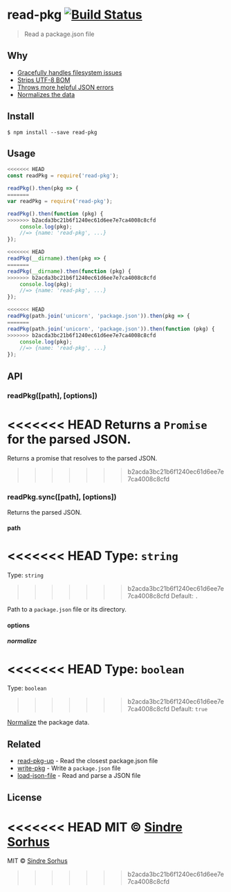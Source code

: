 # read-pkg [![Build Status](https://travis-ci.org/sindresorhus/read-pkg.svg?branch=master)](https://travis-ci.org/sindresorhus/read-pkg)

> Read a package.json file


## Why

- [Gracefully handles filesystem issues](https://github.com/isaacs/node-graceful-fs)
- [Strips UTF-8 BOM](https://github.com/sindresorhus/strip-bom)
- [Throws more helpful JSON errors](https://github.com/sindresorhus/parse-json)
- [Normalizes the data](https://github.com/npm/normalize-package-data#what-normalization-currently-entails)


## Install

```
$ npm install --save read-pkg
```


## Usage

```js
<<<<<<< HEAD
const readPkg = require('read-pkg');

readPkg().then(pkg => {
=======
var readPkg = require('read-pkg');

readPkg().then(function (pkg) {
>>>>>>> b2acda3bc21b6f1240ec61d6ee7e7ca4008c8cfd
	console.log(pkg);
	//=> {name: 'read-pkg', ...}
});

<<<<<<< HEAD
readPkg(__dirname).then(pkg => {
=======
readPkg(__dirname).then(function (pkg) {
>>>>>>> b2acda3bc21b6f1240ec61d6ee7e7ca4008c8cfd
	console.log(pkg);
	//=> {name: 'read-pkg', ...}
});

<<<<<<< HEAD
readPkg(path.join('unicorn', 'package.json')).then(pkg => {
=======
readPkg(path.join('unicorn', 'package.json')).then(function (pkg) {
>>>>>>> b2acda3bc21b6f1240ec61d6ee7e7ca4008c8cfd
	console.log(pkg);
	//=> {name: 'read-pkg', ...}
});
```


## API

### readPkg([path], [options])

<<<<<<< HEAD
Returns a `Promise` for the parsed JSON.
=======
Returns a promise that resolves to the parsed JSON.
>>>>>>> b2acda3bc21b6f1240ec61d6ee7e7ca4008c8cfd

### readPkg.sync([path], [options])

Returns the parsed JSON.

#### path

<<<<<<< HEAD
Type: `string`<br>
=======
Type: `string`  
>>>>>>> b2acda3bc21b6f1240ec61d6ee7e7ca4008c8cfd
Default: `.`

Path to a `package.json` file or its directory.

#### options

##### normalize

<<<<<<< HEAD
Type: `boolean`<br>
=======
Type: `boolean`  
>>>>>>> b2acda3bc21b6f1240ec61d6ee7e7ca4008c8cfd
Default: `true`

[Normalize](https://github.com/npm/normalize-package-data#what-normalization-currently-entails) the package data.


## Related

- [read-pkg-up](https://github.com/sindresorhus/read-pkg-up) - Read the closest package.json file
- [write-pkg](https://github.com/sindresorhus/write-pkg) - Write a `package.json` file
- [load-json-file](https://github.com/sindresorhus/load-json-file) - Read and parse a JSON file


## License

<<<<<<< HEAD
MIT © [Sindre Sorhus](https://sindresorhus.com)
=======
MIT © [Sindre Sorhus](http://sindresorhus.com)
>>>>>>> b2acda3bc21b6f1240ec61d6ee7e7ca4008c8cfd
